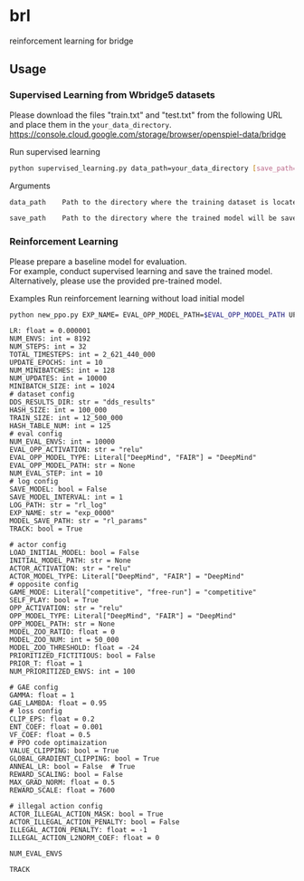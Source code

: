 # brl
reinforcement learning for bridge

## Usage
### Supervised Learning from Wbridge5 datasets
Please download the files "train.txt" and "test.txt" from the following URL and place them in the `your_data_directory`.
https://console.cloud.google.com/storage/browser/openspiel-data/bridge  

Run supervised learning
```bash
python supervised_learning.py data_path=your_data_directory [save_path=your_model_directory]
```

Arguments
```bash
data_path    Path to the directory where the training dataset is located

save_path    Path to the directory where the trained model will be saved
```
### Reinforcement Learning
Please prepare a baseline model for evaluation.  
For example, conduct supervised learning and save the trained model.
Alternatively, please use the provided pre-trained model.  

Examples
Run reinforcement learning without load initial model

```bash
python new_ppo.py EXP_NAME= EVAL_OPP_MODEL_PATH=$EVAL_OPP_MODEL_PATH UPDATE_EPOCHS=$UPDATE_EPOCHS LR=$LR LOAD_INITIAL_MODEL=$LOAD_INITIAL_MODEL TOTAL_TIMESTEPS=$TOTAL_TIMESTEPS NUM_UPDATES=$NUM_UPDATES 
```

```
LR: float = 0.000001
NUM_ENVS: int = 8192
NUM_STEPS: int = 32
TOTAL_TIMESTEPS: int = 2_621_440_000
UPDATE_EPOCHS: int = 10  
NUM_MINIBATCHES: int = 128
NUM_UPDATES: int = 10000  
MINIBATCH_SIZE: int = 1024
# dataset config
DDS_RESULTS_DIR: str = "dds_results"
HASH_SIZE: int = 100_000
TRAIN_SIZE: int = 12_500_000
HASH_TABLE_NUM: int = 125
# eval config
NUM_EVAL_ENVS: int = 10000
EVAL_OPP_ACTIVATION: str = "relu"
EVAL_OPP_MODEL_TYPE: Literal["DeepMind", "FAIR"] = "DeepMind"
EVAL_OPP_MODEL_PATH: str = None
NUM_EVAL_STEP: int = 10
# log config
SAVE_MODEL: bool = False
SAVE_MODEL_INTERVAL: int = 1
LOG_PATH: str = "rl_log"
EXP_NAME: str = "exp_0000"
MODEL_SAVE_PATH: str = "rl_params"
TRACK: bool = True

# actor config
LOAD_INITIAL_MODEL: bool = False
INITIAL_MODEL_PATH: str = None
ACTOR_ACTIVATION: str = "relu"
ACTOR_MODEL_TYPE: Literal["DeepMind", "FAIR"] = "DeepMind"
# opposite config
GAME_MODE: Literal["competitive", "free-run"] = "competitive"
SELF_PLAY: bool = True
OPP_ACTIVATION: str = "relu"
OPP_MODEL_TYPE: Literal["DeepMind", "FAIR"] = "DeepMind"
OPP_MODEL_PATH: str = None
MODEL_ZOO_RATIO: float = 0
MODEL_ZOO_NUM: int = 50_000
MODEL_ZOO_THRESHOLD: float = -24
PRIORITIZED_FICTITIOUS: bool = False
PRIOR_T: float = 1
NUM_PRIORITIZED_ENVS: int = 100

# GAE config
GAMMA: float = 1
GAE_LAMBDA: float = 0.95
# loss config
CLIP_EPS: float = 0.2
ENT_COEF: float = 0.001
VF_COEF: float = 0.5
# PPO code optimaization
VALUE_CLIPPING: bool = True
GLOBAL_GRADIENT_CLIPPING: bool = True
ANNEAL_LR: bool = False  # True
REWARD_SCALING: bool = False
MAX_GRAD_NORM: float = 0.5
REWARD_SCALE: float = 7600

# illegal action config
ACTOR_ILLEGAL_ACTION_MASK: bool = True
ACTOR_ILLEGAL_ACTION_PENALTY: bool = False
ILLEGAL_ACTION_PENALTY: float = -1
ILLEGAL_ACTION_L2NORM_COEF: float = 0

NUM_EVAL_ENVS

TRACK
```
